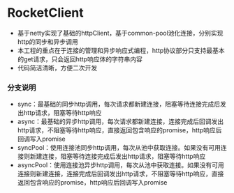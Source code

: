 # RocketClient
- 基于netty实现了基础的httpClient，基于common-pool池化连接，分别实现http的同步和异步调用
- 本工程的重点在于连接的管理和异步响应式编程，http协议部分只支持最基本的get请求，只会返回http响应体的字符串内容
- 代码简洁清晰，方便二次开发
### 分支说明
- sync：最基础的同步http调用，每次请求都新建连接，阻塞等待连接完成后发出http请求，阻塞等待http响应
- async：最基础的异步http调用，每次请求都新建连接，连接完成后回调发出http请求，不阻塞等待http响应，直接返回包含响应的promise，http响应后回调写入promise
- syncPool：使用连接池同步http调用，每次从池中获取连接。如果没有可用连接则新建连接，阻塞等待连接完成后发出http请求，阻塞等待http响应
- asyncPool：使用连接池异步http调用，每次从池中获取连接。如果没有可用连接则新建连接，连接完成后回调发出http请求，不阻塞等待http响应，直接返回包含响应的promise，http响应后回调写入promise
